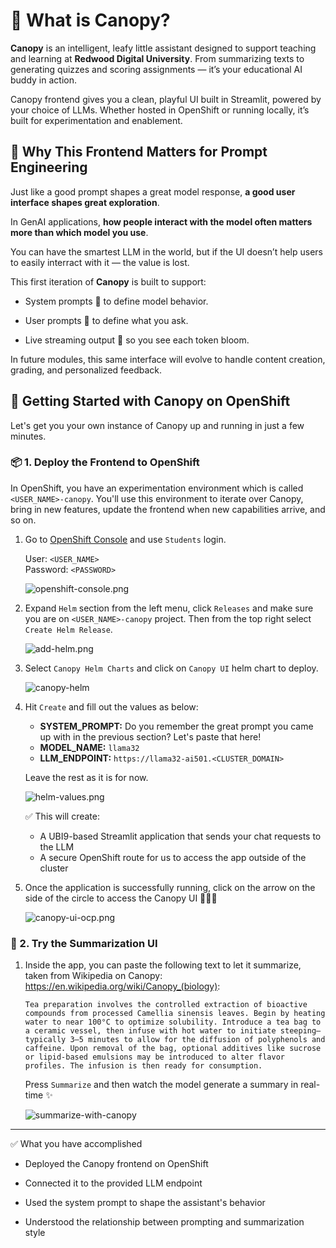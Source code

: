 # 🌿 What is Canopy?

<div class="terminal-curl"></div>

**Canopy** is an intelligent, leafy little assistant designed to support teaching and learning at **Redwood Digital University**. From summarizing texts to generating quizzes and scoring assignments — it’s your educational AI buddy in action.

Canopy frontend gives you a clean, playful UI built in Streamlit, powered by your choice of LLMs. Whether hosted in OpenShift or running locally, it’s built for experimentation and enablement.

## 🎯 Why This Frontend Matters for Prompt Engineering

Just like a good prompt shapes a great model response, **a good user interface shapes great exploration**.

In GenAI applications, **how people interact with the model often matters more than which model you use**.

You can have the smartest LLM in the world, but if the UI doesn’t help users to easily interract with it — the value is lost.

This first iteration of **Canopy** is built to support:

- System prompts 🧠 to define model behavior.

- User prompts 💬 to define what you ask.

- Live streaming output 🌱 so you see each token bloom.

In future modules, this same interface will evolve to handle content creation, grading, and personalized feedback.

## 🚀 Getting Started with Canopy on OpenShift

Let's get you your own instance of Canopy up and running in just a few minutes.

### 📦 1. Deploy the Frontend to OpenShift

In OpenShift, you have an experimentation environment which is called `<USER_NAME>-canopy`. You'll use this environment to iterate over Canopy, bring in new features, update the frontend when new capabilities arrive, and so on.

1. Go to [OpenShift Console](https://console-openshift-console.<CLUSTER_DOMAIN>) and use `Students` login.

    User: `<USER_NAME>`  
    Password: `<PASSWORD>`

    ![openshift-console.png](./images/openshift-console.png)

2. Expand `Helm` section from the left menu, click `Releases` and make sure you are on `<USER_NAME>-canopy` project. Then from the top right select `Create Helm Release`. 

    ![add-helm.png](./images/add-helm.png)

3. Select `Canopy Helm Charts` and click on `Canopy UI` helm chart to deploy.

    ![canopy-helm](./images/canopy-helm.png)

4. Hit `Create` and fill out the values as below:

    - **SYSTEM_PROMPT:** Do you remember the great prompt you came up with in the previous section? Let's paste that here!
    - **MODEL_NAME:** `llama32`
    - **LLM_ENDPOINT:** `https://llama32-ai501.<CLUSTER_DOMAIN>`
  
    Leave the rest as it is for now.

    ![helm-values.png](./images/helm-values.png)

    ✅ This will create:

      - A UBI9-based Streamlit application that sends your chat requests to the LLM
      - A secure OpenShift route for us to access the app outside of the cluster

5. Once the application is successfully running, click on the arrow on the side of the circle to access the Canopy UI 🌳🌳🌳

    ![canopy-ui-ocp.png](./images/canopy-ui-ocp.png)


### 🧪 2. Try the Summarization UI

1. Inside the app, you can paste the following text to let it summarize, taken from Wikipedia on Canopy: https://en.wikipedia.org/wiki/Canopy_(biology):
   
    ```
    Tea preparation involves the controlled extraction of bioactive compounds from processed Camellia sinensis leaves. Begin by heating water to near 100°C to optimize solubility. Introduce a tea bag to a ceramic vessel, then infuse with hot water to initiate steeping—typically 3–5 minutes to allow for the diffusion of polyphenols and caffeine. Upon removal of the bag, optional additives like sucrose or lipid-based emulsions may be introduced to alter flavor profiles. The infusion is then ready for consumption.
    ```

    Press `Summarize` and then watch the model generate a summary in real-time ✨

    ![summarize-with-canopy](./images/summarize-with-canopy.png)

---

✅ What you have accomplished

   - Deployed the Canopy frontend on OpenShift

   - Connected it to the provided LLM endpoint

   - Used the system prompt to shape the assistant's behavior

   - Understood the relationship between prompting and summarization style
